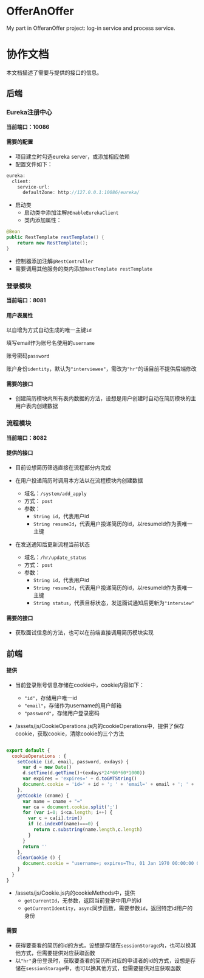 # OfferAnOffer
My part in OfferanOffer project: log-in service and process service.

# 协作文档
本文档描述了需要与提供的接口的信息。

## 后端

### Eureka注册中心

**当前端口：10086**

#### 需要的配置
- 项目建立时勾选eureka server，或添加相应依赖
- 配置文件如下：
```java
eureka:
  client:
    service-url:
      defaultZone: http://127.0.0.1:10086/eureka/
```
- 启动类
  - 启动类中添加注解`@EnableEurekaClient`
  - 类内添加属性：
```java
@Bean
public RestTemplate restTemplate() {
    return new RestTemplate();
}
```
- 控制器添加注解`@RestController`
- 需要调用其他服务的类内添加`RestTemplate restTemplate`

### 登录模块

**当前端口：8081**

#### 用户表属性
以自增为方式自动生成的唯一主键`id`

填写email作为账号名使用的`username`

账号密码`password`

账户身份`identity`，默认为`"interviewee"`，需改为`"hr"`的话目前不提供后端修改

#### 需要的接口
- 创建简历模块内所有表内数据的方法，设想是用户创建时自动在简历模块的主用户表内创建数据

### 流程模块

**当前端口：8082**

#### 提供的接口

- 目前设想简历筛选直接在流程部分内完成

- 在用户投递简历时调用本方法以在流程模块内创建数据
  - 域名：`/system/add_apply`
  - 方式： `post`
  - 参数：
    - `String id`，代表用户id
    - `String resumeId`，代表用户投递简历的id，以resumeId作为表唯一主键
    
- 在发送通知后更新流程当前状态
  - 域名：`/hr/update_status`
  - 方式： `post`
  - 参数：
    - `String id`，代表用户id
    - `String resumeId`，代表用户投递简历的id，以resumeId作为表唯一主键
    - `String status`，代表目标状态，发送面试通知后更新为`"interview"`

#### 需要的接口

- 获取面试信息的方法，也可以在前端直接调用简历模块实现

## 前端

#### 提供

- 当前登录账号信息存储在cookie中，cookie内容如下：
  - `"id"`，存储用户唯一id
  - `"email"`，存储作为username的用户邮箱
  - `"password"`，存储用户登录密码

- /assets/js/CookieOperations.js内的cookieOperations中，提供了保存cookie，获取cookie，清除cookie的三个方法
```javascript

export default {
  cookieOperations : {
    setCookie (id, email, password, exdays) {
      var d = new Date()
      d.setTime(d.getTime()+(exdays*24*60*60*1000))
      var expires = 'expires=' + d.toGMTString()
      document.cookie = 'id=' + id + '; ' + 'email=' + email + '; ' + 'password=' + password + '; ' + expires
    },
    getCookie (cname) {
      var name = cname + "="
      var ca = document.cookie.split(';')
      for (var i=0; i<ca.length; i++) {
        var c = ca[i].trim()
        if (c.indexOf(name)===0) {
          return c.substring(name.length,c.length)
        }
      }
      return ''
    },
    clearCookie () {
      document.cookie = "username=; expires=Thu, 01 Jan 1970 00:00:00 GMT";
    }
  }
}
```
- /assets/js/Cookie.js内的cookieMethods中，提供
  - `getCurrentId`，无参数，返回当前登录中用户的id
  - `getCurrentIdentity`，`async`同步函数，需要参数`id`，返回特定id用户的身份

#### 需要
- 获得要查看的简历的id的方式，设想是存储在`sessionStorage`内，也可以换其他方式，但需要提供对应获取函数
- 以`"hr"`身份登录时，获取要查看的简历所对应的申请者的id的方式，设想是存储在`sessionStorage`中，也可以换其他方式，但需要提供对应获取函数
